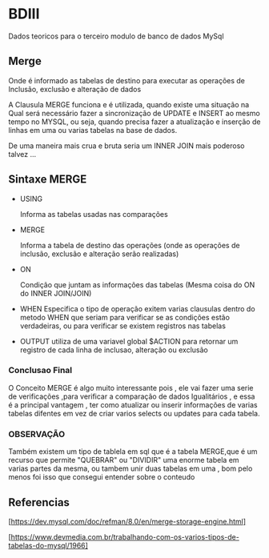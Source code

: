 # BDIII
Dados teoricos para o terceiro modulo de banco de dados MySql 

## Merge

Onde é informado as tabelas de destino para executar as operações de
Inclusão, exclusão e alteração de dados 

A Clausula MERGE funciona e é utilizada, quando existe uma situação na 
Qual será necessário fazer a sincronização de UPDATE e INSERT ao mesmo tempo
no MYSQL, ou seja, quando precisa fazer a atualização e inserção de linhas em uma
ou varias tabelas na base de dados.

De uma maneira mais crua e bruta seria um INNER JOIN mais poderoso talvez ...


## Sintaxe MERGE

- USING

    Informa as tabelas usadas nas comparações 

- MERGE 

    Informa a tabela de destino das operações (onde as operações de inclusão, exclusão e alteração serão realizadas)

- ON

    Condição que juntam as informações das tabelas (Mesma coisa do ON do INNER JOIN/JOIN)

- WHEN 
    Especifica o tipo de operação 
    exitem varias clausulas dentro do metodo WHEN 
    que seriam para verificar se as condições estão verdadeiras, ou para verificar se existem 
    registros nas tabelas

- OUTPUT
    utiliza de uma variavel global $ACTION para retornar um registro de cada linha de inclusao, alteração ou exclusão

### Conclusao Final

O Conceito MERGE é algo muito interessante pois , ele vai fazer uma serie de verificações ,para verificar a comparação de dados Igualitários , e essa é a principal vantagem , ter como atualizar ou inserir informações
de varias tabelas difentes em vez de criar varios selects ou updates para cada tabela.

### OBSERVAÇÃO 

Também existem um tipo de tablela em sql que é a tabela MERGE,que é um recurso que permite 
"QUEBRAR" ou "DIVIDIR" uma enorme tabela em varias partes da mesma, ou tambem unir duas tabelas 
em uma , bom pelo menos foi isso que consegui entender sobre o conteudo


## Referencias

[https://dev.mysql.com/doc/refman/8.0/en/merge-storage-engine.html]

[https://www.devmedia.com.br/trabalhando-com-os-varios-tipos-de-tabelas-do-mysql/1966]

